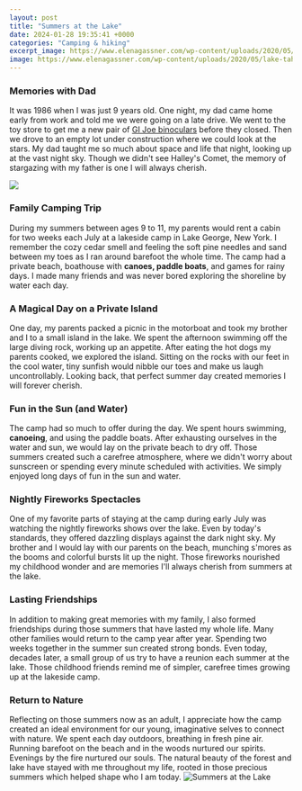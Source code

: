 ```yaml
---
layout: post
title: "Summers at the Lake"
date: 2024-01-28 19:35:41 +0000
categories: "Camping & hiking"
excerpt_image: https://www.elenagassner.com/wp-content/uploads/2020/05/lake-tahoe-2183724_1920.jpg
image: https://www.elenagassner.com/wp-content/uploads/2020/05/lake-tahoe-2183724_1920.jpg
---
```


### Memories with Dad
It was 1986 when I was just 9 years old. One night, my dad came home early from work and told me we were going on a late drive. We went to the toy store to get me a new pair of [GI Joe binoculars](https://store.fi.io.vn/womens-fauch-und-rottweiler-chaos-team-rottweiler-3-1) before they closed. Then we drove to an empty lot under construction where we could look at the stars. My dad taught me so much about space and life that night, looking up at the vast night sky. Though we didn't see Halley's Comet, the memory of stargazing with my father is one I will always cherish. 

![](https://cdn.onlyinyourstate.com/wp-content/uploads/2016/03/3887743141_b8f39dfa86_b.jpg)
### Family Camping Trip
During my summers between ages 9 to 11, my parents would rent a cabin for two weeks each July at a lakeside camp in Lake George, New York. I remember the cozy cedar smell and feeling the soft pine needles and sand between my toes as I ran around barefoot the whole time. The camp had a private beach, boathouse with **canoes, paddle boats**, and games for rainy days. I made many friends and was never bored exploring the shoreline by water each day. 
### A Magical Day on a Private Island
One day, my parents packed a picnic in the motorboat and took my brother and I to a small island in the lake. We spent the afternoon swimming off the large diving rock, working up an appetite. After eating the hot dogs my parents cooked, we explored the island. Sitting on the rocks with our feet in the cool water, tiny sunfish would nibble our toes and make us laugh uncontrollably. Looking back, that perfect summer day created memories I will forever cherish.
### Fun in the Sun (and Water)
The camp had so much to offer during the day. We spent hours swimming, **canoeing**, and using the paddle boats. After exhausting ourselves in the water and sun, we would lay on the private beach to dry off. Those summers created such a carefree atmosphere, where we didn't worry about sunscreen or spending every minute scheduled with activities. We simply enjoyed long days of fun in the sun and water.
### Nightly Fireworks Spectacles  
One of my favorite parts of staying at the camp during early July was watching the nightly fireworks shows over the lake. Even by today's standards, they offered dazzling displays against the dark night sky. My brother and I would lay with our parents on the beach, munching s'mores as the booms and colorful bursts lit up the night. Those fireworks nourished my childhood wonder and are memories I'll always cherish from summers at the lake.
### Lasting Friendships
In addition to making great memories with my family, I also formed friendships during those summers that have lasted my whole life. Many other families would return to the camp year after year. Spending two weeks together in the summer sun created strong bonds. Even today, decades later, a small group of us try to have a reunion each summer at the lake. Those childhood friends remind me of simpler, carefree times growing up at the lakeside camp.
### Return to Nature
Reflecting on those summers now as an adult, I appreciate how the camp created an ideal environment for our young, imaginative selves to connect with nature. We spent each day outdoors, breathing in fresh pine air. Running barefoot on the beach and in the woods nurtured our spirits. Evenings by the fire nurtured our souls. The natural beauty of the forest and lake have stayed with me throughout my life, rooted in those precious summers which helped shape who I am today.
![Summers at the Lake](https://www.elenagassner.com/wp-content/uploads/2020/05/lake-tahoe-2183724_1920.jpg)